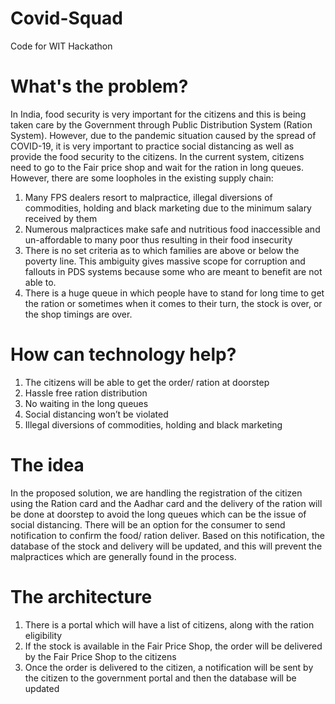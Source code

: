 # Covid-Squad
Code for WIT Hackathon

# What's the problem?
In India, food security is very important for the citizens and this is being taken care by the Government through Public Distribution System (Ration System). However, due to the pandemic situation caused by the spread of COVID-19, it is very important to practice social distancing as well as provide the food security to the citizens. 
In the current system, citizens need to go to the Fair price shop and wait for the ration in long queues. However, there are some loopholes in the existing supply chain:
1.	Many FPS dealers resort to malpractice, illegal diversions of commodities, holding and black marketing due to the minimum salary received by them
2.	Numerous malpractices make safe and nutritious food inaccessible and un-affordable to many poor thus resulting in their food insecurity
3.	There is no set criteria as to which families are above or below the poverty line. This ambiguity gives massive scope for corruption and fallouts in PDS systems because some who are meant to benefit are not able to.
4.	There is a huge queue in which people have to stand for long time to get the ration or sometimes when it comes to their turn, the stock is over, or the shop timings are over.

# How can technology help?
1.	The citizens will be able to get the order/ ration at doorstep 
2.	Hassle free ration distribution 
3.	No waiting in the long queues 
4.	Social distancing won’t be violated
5.	Illegal diversions of commodities, holding and black marketing

# The idea
In the proposed solution, we are handling the registration of the citizen using the Ration card and the Aadhar card and the delivery of the ration will be done at doorstep to avoid the long queues which can be the issue of social distancing. There will be an option for the consumer to send notification to confirm the food/ ration deliver. Based on this notification, the database of the stock and delivery will be updated, and this will prevent the malpractices which are generally found in the process. 

# The architecture
1.	There is a portal which will have a list of citizens, along with the ration eligibility 
2.	If the stock is available in the Fair Price Shop, the order will be delivered by the Fair Price Shop to the citizens
3.	Once the order is delivered to the citizen, a notification will be sent by the citizen to the government portal and then the database will be updated

